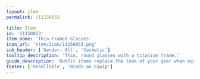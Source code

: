 ```yaml
---
layout: item
permalink: /11150053

title: Item
id: '11150053'
item_name: 'Thin-Framed Glasses'
icon_url: 'item/icon/11150053.png'
sub_header: ['Gender: All', 'Cosmetic']
tooltip_description: 'Thin, round glasses with a titanium frame.'
guide_description: 'Outfit items replace the look of your gear when equipped.'
footer: ['Unsellable', 'Binds on Equip']
---
```

